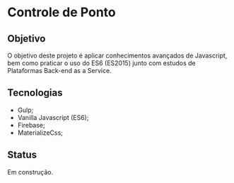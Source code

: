# Controle de Ponto
## Objetivo
O objetivo deste projeto é aplicar conhecimentos avançados de Javascript, bem como praticar o uso do ES6 (ES2015) junto com estudos de Plataformas Back-end as a Service.
## Tecnologias
* Gulp;
* Vanilla Javascript (ES6);
* Firebase;
* MaterializeCss;

## Status
Em construção.
